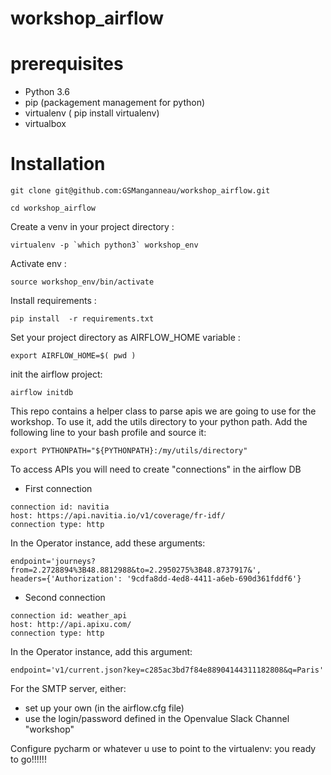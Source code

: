 # workshop_airflow

# prerequisites
- Python 3.6 
- pip (packagement management for python)
- virtualenv ( pip install virtualenv)
- virtualbox 
# Installation

```
git clone git@github.com:GSManganneau/workshop_airflow.git
```

```
cd workshop_airflow
```

Create a venv in your project directory :  
```
virtualenv -p `which python3` workshop_env
```
Activate env : 
```
source workshop_env/bin/activate
```

Install requirements : 
``` 
pip install  -r requirements.txt
```

Set your project directory as  AIRFLOW_HOME variable : 
```
export AIRFLOW_HOME=$( pwd )
```

init the airflow project: 
```
airflow initdb
```

This repo contains a helper class to parse apis we are going to use for the workshop.
To use it, add the utils directory to your python path. Add the following line to your bash profile and source it:
```
export PYTHONPATH="${PYTHONPATH}:/my/utils/directory"
```

To access APIs you will need to create "connections" in the airflow DB
- First connection
```
connection id: navitia
host: https://api.navitia.io/v1/coverage/fr-idf/
connection type: http
```
In the Operator instance, add these arguments:
```
endpoint='journeys?from=2.2728894%3B48.8812988&to=2.2950275%3B48.8737917&',
headers={'Authorization': '9cdfa8dd-4ed8-4411-a6eb-690d361fddf6'}
```
- Second connection
```
connection id: weather_api
host: http://api.apixu.com/
connection type: http
```
In the Operator instance, add this argument:
```
endpoint='v1/current.json?key=c285ac3bd7f84e88904144311182808&q=Paris'
```

For the SMTP server, either:
- set up your own (in the airflow.cfg file)
- use the login/password defined in the Openvalue Slack Channel "workshop"

Configure pycharm or whatever u use  to point to the virtualenv: you ready to go!!!!!!

